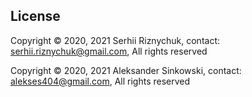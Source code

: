 ## License

Copyright © 2020, 2021 Serhii Riznychuk, contact: <serhii.riznychuk@gmail.com>, All rights reserved

Copyright © 2020, 2021 Aleksander Sinkowski, contact: <alekses404@gmail.com>, All rights reserved

